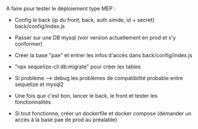 A faire pour tester le déploiement type MEP :

- Config le back (ip du front, back, auth simde, id + secret) back/config/index.js

- Passer sur une DB mysql (voir version actuellement en prod et s'y conformer)

- Créer la base "pae" et entrer les infos d'accés dans back/config/index.js

- "npx sequelize-cli db:migrate" pour créer les tables

- Si problème --> debug les problèmes de compatibilité probable entre sequelize et mysql2

- Une fois que c'est bon, lancer le back, le front et tester les fonctionnalités

- Si tout fonctionne, créer un dockerfile et docker compose (demander un accés à la base pae de prod au préalable)
